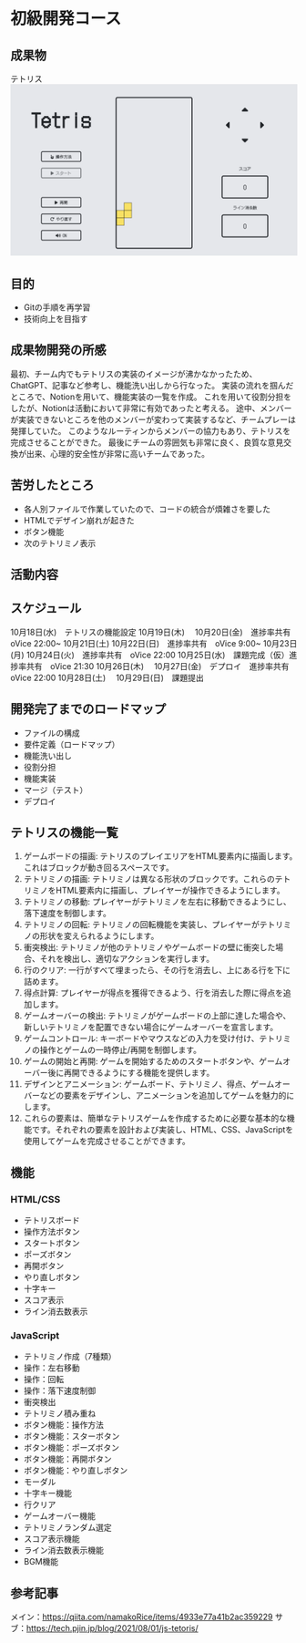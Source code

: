 # 初級開発コース
## 成果物
テトリス
![](img/tetris.png)

## 目的
- Gitの手順を再学習
- 技術向上を目指す

## 成果物開発の所感
最初、チーム内でもテトリスの実装のイメージが沸かなかったため、ChatGPT、記事など参考し、機能洗い出しから行なった。
実装の流れを掴んだところで、Notionを用いて、機能実装の一覧を作成。
これを用いて役割分担をしたが、Notionは活動において非常に有効であったと考える。
途中、メンバーが実装できないところを他のメンバーが変わって実装するなど、チームプレーは発揮していた。
このようなルーティンからメンバーの協力もあり、テトリスを完成させることができた。
最後にチームの雰囲気も非常に良く、良質な意見交換が出来、心理的安全性が非常に高いチームであった。

## 苦労したところ
- 各人別ファイルで作業していたので、コードの統合が煩雑さを要した
- HTMLでデザイン崩れが起きた
- ボタン機能
- 次のテトリミノ表示

## 活動内容
## スケジュール
10月18日(水)　テトリスの機能設定
10月19日(木)　
10月20日(金)　進捗率共有　oVice 22:00~
10月21日(土)
10月22日(日)　進捗率共有　oVice 9:00~
10月23日(月)
10月24日(火)　進捗率共有　oVice 22:00
10月25日(水)　課題完成（仮）進捗率共有　oVice 21:30
10月26日(木)　
10月27日(金)　デプロイ　進捗率共有　oVice 22:00
10月28日(土)　
10月29日(日)　課題提出

## 開発完了までのロードマップ
- ファイルの構成
- 要件定義（ロードマップ）
- 機能洗い出し
- 役割分担
- 機能実装
- マージ（テスト）
- デプロイ

## テトリスの機能一覧
1. ゲームボードの描画: テトリスのプレイエリアをHTML要素内に描画します。これはブロックが動き回るスペースです。
2. テトリミノの描画: テトリミノは異なる形状のブロックです。これらのテトリミノをHTML要素内に描画し、プレイヤーが操作できるようにします。
3. テトリミノの移動: プレイヤーがテトリミノを左右に移動できるようにし、落下速度を制御します。
4. テトリミノの回転: テトリミノの回転機能を実装し、プレイヤーがテトリミノの形状を変えられるようにします。
5. 衝突検出: テトリミノが他のテトリミノやゲームボードの壁に衝突した場合、それを検出し、適切なアクションを実行します。
6. 行のクリア: 一行がすべて埋まったら、その行を消去し、上にある行を下に詰めます。
7. 得点計算: プレイヤーが得点を獲得できるよう、行を消去した際に得点を追加します。
8. ゲームオーバーの検出: テトリミノがゲームボードの上部に達した場合や、新しいテトリミノを配置できない場合にゲームオーバーを宣言します。
9. ゲームコントロール: キーボードやマウスなどの入力を受け付け、テトリミノの操作とゲームの一時停止/再開を制御します。
10. ゲームの開始と再開: ゲームを開始するためのスタートボタンや、ゲームオーバー後に再開できるようにする機能を提供します。
11. デザインとアニメーション: ゲームボード、テトリミノ、得点、ゲームオーバーなどの要素をデザインし、アニメーションを追加してゲームを魅力的にします。
12. これらの要素は、簡単なテトリスゲームを作成するために必要な基本的な機能です。それぞれの要素を設計および実装し、HTML、CSS、JavaScriptを使用してゲームを完成させることができます。

## 機能
### HTML/CSS
- テトリスボード
- 操作方法ボタン
- スタートボタン
- ポーズボタン
- 再開ボタン
- やり直しボタン
- 十字キー
- スコア表示
- ライン消去数表示
### JavaScript
- テトリミノ作成（7種類）
- 操作：左右移動
- 操作：回転
- 操作：落下速度制御
- 衝突検出
- テトリミノ積み重ね
- ボタン機能：操作方法
- ボタン機能：スターボタン
- ボタン機能：ポーズボタン
- ボタン機能：再開ボタン
- ボタン機能：やり直しボタン
- モーダル
- 十字キー機能
- 行クリア
- ゲームオーバー機能
- テトリミノランダム選定
- スコア表示機能
- ライン消去数表示機能
- BGM機能

## 参考記事
メイン：https://qiita.com/namakoRice/items/4933e77a41b2ac359229
サ　ブ：https://tech.pjin.jp/blog/2021/08/01/js-tetoris/
